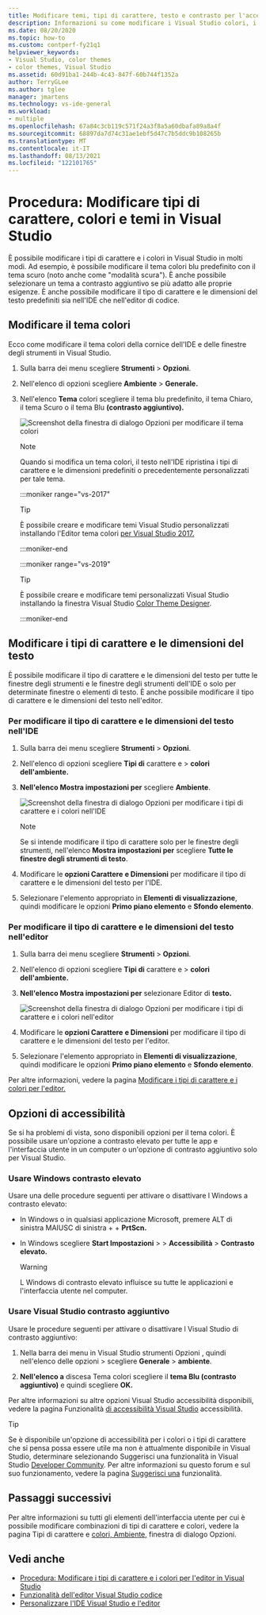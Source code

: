 ```yaml
---
title: Modificare temi, tipi di carattere, testo e contrasto per l'accessibilità
description: Informazioni su come modificare i Visual Studio colori, i colori dei caratteri, le dimensioni del testo e i colori a contrasto aggiuntivo per problemi di accessibilità e facilità d'uso.
ms.date: 08/20/2020
ms.topic: how-to
ms.custom: contperf-fy21q1
helpviewer_keywords:
- Visual Studio, color themes
- color themes, Visual Studio
ms.assetid: 60d91ba1-244b-4c43-847f-60b744f1352a
author: TerryGLee
ms.author: tglee
manager: jmartens
ms.technology: vs-ide-general
ms.workload:
- multiple
ms.openlocfilehash: 67a84c3cb119c571f24a3f8a5a60dbafa89a8a4f
ms.sourcegitcommit: 68897da7d74c31ae1ebf5d47c7b5ddc9b108265b
ms.translationtype: MT
ms.contentlocale: it-IT
ms.lasthandoff: 08/13/2021
ms.locfileid: "122101765"
---
```

# <a name="how-to-change-fonts-colors-and-themes-in-visual-studio"></a>Procedura: Modificare tipi di carattere, colori e temi in Visual Studio

È possibile modificare i tipi di carattere e i colori in Visual Studio in molti modi. Ad esempio, è possibile modificare il tema colori blu predefinito con il tema scuro (noto anche come "modalità scura"). È anche possibile selezionare un tema a contrasto aggiuntivo se più adatto alle proprie esigenze. È anche possibile modificare il tipo di carattere e le dimensioni del testo predefiniti sia nell'IDE che nell'editor di codice.

## <a name="change-the-color-theme"></a>Modificare il tema colori

Ecco come modificare il tema colori della cornice dell'IDE e delle finestre degli strumenti in Visual Studio.

1. Sulla barra dei menu scegliere **Strumenti**  >  **Opzioni**.

1. Nell'elenco di opzioni scegliere **Ambiente**  >  **Generale.**

1. Nell'elenco **Tema** colori scegliere il tema  blu predefinito,  il tema Chiaro, il tema Scuro o il tema Blu  **(contrasto aggiuntivo).**

   ![Screenshot della finestra di dialogo Opzioni per modificare il tema colori](media/fonts-colors-theme.png "Screenshot della finestra di dialogo Opzioni che è possibile usare per modificare il tema colori")

    > [!NOTE]
    > Quando si modifica un tema colori, il testo nell'IDE ripristina i tipi di carattere e le dimensioni predefiniti o precedentemente personalizzati per tale tema.

    :::moniker range="vs-2017"

    > [!TIP]
    > È possibile creare e modificare temi Visual Studio personalizzati installando l'Editor tema colori [per Visual Studio 2017.](https://marketplace.visualstudio.com/items?itemName=VisualStudioPlatformTeam.VisualStudio2017ColorThemeEditor)

    :::moniker-end

    :::moniker range="vs-2019"

    > [!TIP]
    > È possibile creare e modificare temi personalizzati Visual Studio installando la finestra Visual Studio [Color Theme Designer](https://marketplace.visualstudio.com/items?itemName=ms-madsk.ColorThemeDesigner).

    :::moniker-end

## <a name="change-fonts-and-text-size"></a>Modificare i tipi di carattere e le dimensioni del testo

È possibile modificare il tipo di carattere e le dimensioni del testo per tutte le finestre degli strumenti e le finestre degli strumenti dell'IDE o solo per determinate finestre o elementi di testo. È anche possibile modificare il tipo di carattere e le dimensioni del testo nell'editor.

### <a name="to-change-the-font-and-text-size-in-the-ide"></a>Per modificare il tipo di carattere e le dimensioni del testo nell'IDE

1. Sulla barra dei menu scegliere **Strumenti**  >  **Opzioni**.

1. Nell'elenco di opzioni scegliere **Tipi di** carattere e  >  **colori dell'ambiente.**

1. **Nell'elenco Mostra impostazioni per** scegliere **Ambiente**.

   ![Screenshot della finestra di dialogo Opzioni per modificare i tipi di carattere e i colori nell'IDE](media/fonts-colors-environment.png "Screenshot della finestra di dialogo Opzioni per modificare i tipi di carattere e i colori nell'IDE")

    > [!NOTE]
    > Se si intende modificare il tipo di carattere solo per le finestre degli strumenti, nell'elenco **Mostra impostazioni per** scegliere **Tutte le finestre degli strumenti di testo**.

1. Modificare le **opzioni Carattere** **e Dimensioni** per modificare il tipo di carattere e le dimensioni del testo per l'IDE.

1. Selezionare l'elemento appropriato in **Elementi di visualizzazione**, quindi modificare le opzioni **Primo piano elemento** e **Sfondo elemento**.

### <a name="to-change-the-font-and-text-size-in-the-editor"></a>Per modificare il tipo di carattere e le dimensioni del testo nell'editor

1. Sulla barra dei menu scegliere **Strumenti**  >  **Opzioni**.

1. Nell'elenco di opzioni scegliere **Tipi di** carattere e  >  **colori dell'ambiente.**

1. **Nell'elenco Mostra impostazioni per** selezionare Editor di **testo.**

   ![Screenshot della finestra di dialogo Opzioni per modificare i tipi di carattere e i colori nell'editor](media/fonts-colors-text-editor.png "Screenshot della finestra di dialogo Opzioni per modificare i tipi di carattere e i colori nell'editor")

1. Modificare le **opzioni Carattere** **e Dimensioni** per modificare il tipo di carattere e le dimensioni del testo per l'editor.

1. Selezionare l'elemento appropriato in **Elementi di visualizzazione**, quindi modificare le opzioni **Primo piano elemento** e **Sfondo elemento**.

Per altre informazioni, vedere la pagina [Modificare i tipi di carattere e i colori per l'editor.](../ide/reference/how-to-change-fonts-and-colors-in-the-editor.md)

## <a name="accessibility-options"></a>Opzioni di accessibilità

Se si ha problemi di vista, sono disponibili opzioni per il tema colori. È possibile usare un'opzione  a contrasto elevato per tutte le app e l'interfaccia utente in un computer o un'opzione di contrasto aggiuntivo solo per Visual Studio.

### <a name="use-windows-high-contrast"></a>Usare Windows contrasto elevato

Usare una delle procedure seguenti per attivare o disattivare l Windows a contrasto elevato:

- In Windows o in qualsiasi applicazione Microsoft, premere ALT di sinistra MAIUSC di sinistra +  + **PrtScn.**

- In Windows scegliere **Start Impostazioni**  >    >  **Accessibilità**  >  **Contrasto elevato.**

    > [!WARNING]
    > L Windows di contrasto elevato influisce su tutte le applicazioni e l'interfaccia utente nel computer.

### <a name="use-visual-studio-extra-contrast"></a>Usare Visual Studio contrasto aggiuntivo

Usare le procedure seguenti per attivare o disattivare l Visual Studio di contrasto aggiuntivo:

1. Nella barra dei menu in Visual Studio strumenti Opzioni , quindi nell'elenco delle opzioni  >  scegliere **Generale**  >  **ambiente**.

1. **Nell'elenco a** discesa Tema colori scegliere il **tema Blu (contrasto aggiuntivo)** e quindi scegliere **OK.**

Per altre informazioni su altre opzioni Visual Studio accessibilità disponibili, vedere la pagina Funzionalità [di accessibilità Visual Studio](../ide/reference/accessibility-features-of-visual-studio.md) accessibilità.

> [!TIP]
> Se è disponibile un'opzione di accessibilità per i colori o i tipi di carattere che si  pensa possa essere utile ma non è attualmente disponibile in Visual Studio, determinare selezionando Suggerisci una funzionalità in Visual Studio [Developer Community](https://aka.ms/feedback/suggest?space=8). Per altre informazioni su questo forum e sul suo funzionamento, vedere la pagina [Suggerisci una](../ide/suggest-a-feature.md) funzionalità.

## <a name="next-steps"></a>Passaggi successivi

Per altre informazioni su tutti gli elementi dell'interfaccia utente per cui è possibile modificare combinazioni di tipi di carattere e colori, vedere la pagina Tipi di carattere e [colori, Ambiente,](../ide/reference/fonts-and-colors-environment-options-dialog-box.md) finestra di dialogo Opzioni.

## <a name="see-also"></a>Vedi anche

- [Procedura: Modificare i tipi di carattere e i colori per l'editor in Visual Studio](../ide/reference/how-to-change-fonts-and-colors-in-the-editor.md)
- [Funzionalità dell'editor Visual Studio codice](../ide/writing-code-in-the-code-and-text-editor.md)
- [Personalizzare l'IDE Visual Studio e l'editor](../ide/quickstart-personalize-the-ide.md)
